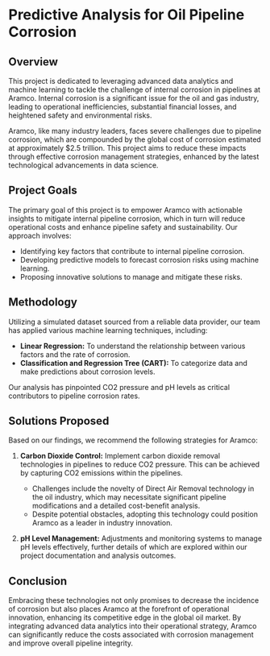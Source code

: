 # Predictive Analysis for Oil Pipeline Corrosion

## Overview
This project is dedicated to leveraging advanced data analytics and machine learning to tackle the challenge of internal corrosion in pipelines at Aramco. Internal corrosion is a significant issue for the oil and gas industry, leading to operational inefficiencies, substantial financial losses, and heightened safety and environmental risks.

Aramco, like many industry leaders, faces severe challenges due to pipeline corrosion, which are compounded by the global cost of corrosion estimated at approximately $2.5 trillion. This project aims to reduce these impacts through effective corrosion management strategies, enhanced by the latest technological advancements in data science.

## Project Goals
The primary goal of this project is to empower Aramco with actionable insights to mitigate internal pipeline corrosion, which in turn will reduce operational costs and enhance pipeline safety and sustainability. Our approach involves:
- Identifying key factors that contribute to internal pipeline corrosion.
- Developing predictive models to forecast corrosion risks using machine learning.
- Proposing innovative solutions to manage and mitigate these risks.

## Methodology
Utilizing a simulated dataset sourced from a reliable data provider, our team has applied various machine learning techniques, including:
- **Linear Regression:** To understand the relationship between various factors and the rate of corrosion.
- **Classification and Regression Tree (CART):** To categorize data and make predictions about corrosion levels.

Our analysis has pinpointed CO2 pressure and pH levels as critical contributors to pipeline corrosion rates.

## Solutions Proposed
Based on our findings, we recommend the following strategies for Aramco:
1. **Carbon Dioxide Control:** Implement carbon dioxide removal technologies in pipelines to reduce CO2 pressure. This can be achieved by capturing CO2 emissions within the pipelines.
   - Challenges include the novelty of Direct Air Removal technology in the oil industry, which may necessitate significant pipeline modifications and a detailed cost-benefit analysis.
   - Despite potential obstacles, adopting this technology could position Aramco as a leader in industry innovation.

2. **pH Level Management:** Adjustments and monitoring systems to manage pH levels effectively, further details of which are explored within our project documentation and analysis outcomes.

## Conclusion
Embracing these technologies not only promises to decrease the incidence of corrosion but also places Aramco at the forefront of operational innovation, enhancing its competitive edge in the global oil market. By integrating advanced data analytics into their operational strategy, Aramco can significantly reduce the costs associated with corrosion management and improve overall pipeline integrity.
